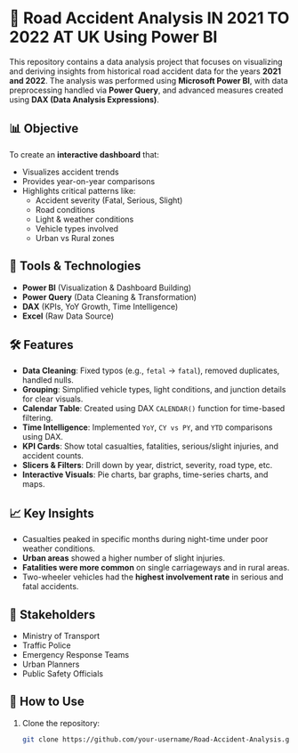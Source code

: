 # 🚗 Road Accident Analysis IN 2021 TO 2022 AT UK Using Power BI 

This repository contains a data analysis project that focuses on visualizing and deriving insights from historical road accident data for the years **2021 and 2022**. The analysis was performed using **Microsoft Power BI**, with data preprocessing handled via **Power Query**, and advanced measures created using **DAX (Data Analysis Expressions)**.

## 📊 Objective

To create an **interactive dashboard** that:
- Visualizes accident trends
- Provides year-on-year comparisons
- Highlights critical patterns like:
  - Accident severity (Fatal, Serious, Slight)
  - Road conditions
  - Light & weather conditions
  - Vehicle types involved
  - Urban vs Rural zones

## 🧰 Tools & Technologies

- **Power BI** (Visualization & Dashboard Building)
- **Power Query** (Data Cleaning & Transformation)
- **DAX** (KPIs, YoY Growth, Time Intelligence)
- **Excel** (Raw Data Source)

## 🛠️ Features

- **Data Cleaning**: Fixed typos (e.g., `fetal` → `fatal`), removed duplicates, handled nulls.
- **Grouping**: Simplified vehicle types, light conditions, and junction details for clear visuals.
- **Calendar Table**: Created using DAX `CALENDAR()` function for time-based filtering.
- **Time Intelligence**: Implemented `YoY`, `CY vs PY`, and `YTD` comparisons using DAX.
- **KPI Cards**: Show total casualties, fatalities, serious/slight injuries, and accident counts.
- **Slicers & Filters**: Drill down by year, district, severity, road type, etc.
- **Interactive Visuals**: Pie charts, bar graphs, time-series charts, and maps.

## 📈 Key Insights

- Casualties peaked in specific months during night-time under poor weather conditions.
- **Urban areas** showed a higher number of slight injuries.
- **Fatalities were more common** on single carriageways and in rural areas.
- Two-wheeler vehicles had the **highest involvement rate** in serious and fatal accidents.

## 👥 Stakeholders

- Ministry of Transport
- Traffic Police
- Emergency Response Teams
- Urban Planners
- Public Safety Officials

## 📌 How to Use

1. Clone the repository:
   ```bash
   git clone https://github.com/your-username/Road-Accident-Analysis.git
